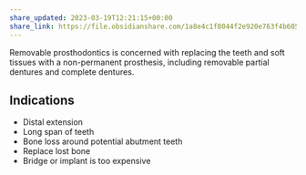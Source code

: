 ```yaml
---
share_updated: 2023-03-19T12:21:15+00:00
share_link: https://file.obsidianshare.com/1a8e4c1f8044f2e920e763f4b6058a75.html
---
```


Removable prosthodontics is concerned with replacing the teeth and soft tissues with a non-permanent prosthesis, including removable partial dentures and complete dentures.

## Indications
* Distal extension
* Long span of teeth
* Bone loss around potential abutment teeth
* Replace lost bone
* Bridge or implant is too expensive


